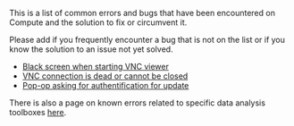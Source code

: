 This is a list of common errors and bugs that have been encountered on Compute and the solution to fix or circumvent it.

Please add if you frequently encounter a bug that is not on the list or if you know the solution to an issue not yet solved.

* [Black screen when starting VNC viewer](https://github.com/natmegsweden/NatMEG_Wiki/wiki/VNC-black-screen-error)
* [VNC connection is dead or cannot be closed](https://github.com/natmegsweden/NatMEG_Wiki/wiki/Close-VNC-connection#close-vnc-connection-errors)
* [Pop-op asking for authentification for update](https://github.com/natmegsweden/NatMEG_Wiki/wiki/Connection-error:-pop-op-asking-for-authentification-for-update)

There is also a page on known errors related to specific data analysis toolboxes [here](https://github.com/natmegsweden/NatMEG_Wiki/wiki/Known-issues-on-Compute).
